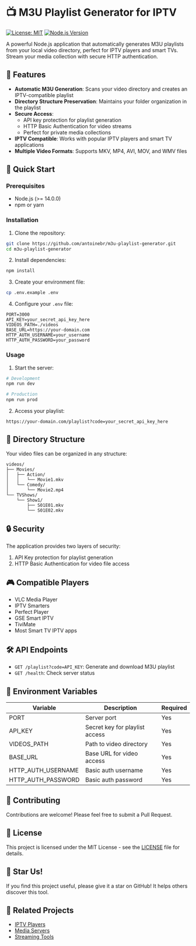 # 📺 M3U Playlist Generator for IPTV

[![License: MIT](https://img.shields.io/badge/License-MIT-yellow.svg)](https://opensource.org/licenses/MIT)
[![Node.js Version](https://img.shields.io/badge/node-%3E%3D%2014.0.0-brightgreen.svg)](https://nodejs.org/)

A powerful Node.js application that automatically generates M3U playlists from your local video directory, perfect for IPTV players and smart TVs. Stream your media collection with secure HTTP authentication.

## 🌟 Features

- **Automatic M3U Generation**: Scans your video directory and creates an IPTV-compatible playlist
- **Directory Structure Preservation**: Maintains your folder organization in the playlist
- **Secure Access**: 
  - API key protection for playlist generation
  - HTTP Basic Authentication for video streams
  - Perfect for private media collections
- **IPTV Compatible**: Works with popular IPTV players and smart TV applications
- **Multiple Video Formats**: Supports MKV, MP4, AVI, MOV, and WMV files

## 🚀 Quick Start

### Prerequisites

- Node.js (>= 14.0.0)
- npm or yarn

### Installation

1. Clone the repository:
```bash
git clone https://github.com/antoinebr/m3u-playlist-generator.git
cd m3u-playlist-generator
```

2. Install dependencies:
```bash
npm install
```

3. Create your environment file:
```bash
cp .env.example .env
```

4. Configure your `.env` file:
```env
PORT=3000
API_KEY=your_secret_api_key_here
VIDEOS_PATH=./videos
BASE_URL=https://your-domain.com
HTTP_AUTH_USERNAME=your_username
HTTP_AUTH_PASSWORD=your_password
```

### Usage

1. Start the server:
```bash
# Development
npm run dev

# Production
npm run prod
```

2. Access your playlist:
```
https://your-domain.com/playlist?code=your_secret_api_key_here
```

## 📁 Directory Structure

Your video files can be organized in any structure:
```
videos/
├── Movies/
│   ├── Action/
│   │   └── Movie1.mkv
│   └── Comedy/
│       └── Movie2.mp4
└── TVShows/
    └── Show1/
        ├── S01E01.mkv
        └── S01E02.mkv
```

## 🔒 Security

The application provides two layers of security:
1. API Key protection for playlist generation
2. HTTP Basic Authentication for video file access

## 🎮 Compatible Players

- VLC Media Player
- IPTV Smarters
- Perfect Player
- GSE Smart IPTV
- TiviMate
- Most Smart TV IPTV apps

## 🛠️ API Endpoints

- `GET /playlist?code=API_KEY`: Generate and download M3U playlist
- `GET /health`: Check server status

## 📝 Environment Variables

| Variable | Description | Required |
|----------|-------------|----------|
| PORT | Server port | Yes |
| API_KEY | Secret key for playlist access | Yes |
| VIDEOS_PATH | Path to video directory | Yes |
| BASE_URL | Base URL for video access | Yes |
| HTTP_AUTH_USERNAME | Basic auth username | Yes |
| HTTP_AUTH_PASSWORD | Basic auth password | Yes |

## 🤝 Contributing

Contributions are welcome! Please feel free to submit a Pull Request.

## 📄 License

This project is licensed under the MIT License - see the [LICENSE](LICENSE) file for details.

## 🌟 Star Us!

If you find this project useful, please give it a star on GitHub! It helps others discover this tool.

## 🔗 Related Projects

- [IPTV Players](https://github.com/topics/iptv-player)
- [Media Servers](https://github.com/topics/media-server)
- [Streaming Tools](https://github.com/topics/streaming)

